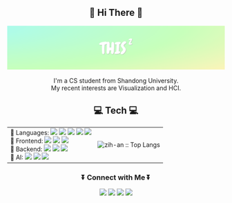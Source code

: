 
<h2 align="center">🤙 Hi There 🤙</h2>
<img src="profileflag.png" />
<div align="center">
  <p>I'm a CS student from Shandong University. <br/>My recent interests are Visualization and HCI. </p>
</div>

<h2 align="center">💻 Tech 💻</h2>
<table align="center">
  <tr>
    <td>
        <div> 
          📖 Languages: 
          <img src="https://img.shields.io/badge/-HTML5-E34F26?style=flat&logo=html5&logoColor=FFFFFF" />
          <img src="https://img.shields.io/badge/-CSS3-1572B6?style=flat&logo=css3&logoColor=FFFFFF" />
          <img src="https://img.shields.io/badge/-JavaScript-eed718?style=flat&logo=javascript&logoColor=ffffff" />
          <img src="https://img.shields.io/badge/Python-3776AB?style=flat&logo=python&logoColor=white" />
          <img src="https://img.shields.io/badge/C%2B%2B-00599C?style=flat&logo=c%2B%2B&logoColor=white" />
        </div>
        <div> 
          🌻 Frontend: 
          <img src="https://img.shields.io/badge/React-20232A?style=flat&logo=react&logoColor=61DAFB" />
          <img src="https://img.shields.io/badge/Vue.js-35495E?style=flat&logo=vue.js&logoColor=4FC08D" />
          <img src="https://img.shields.io/badge/d3.js-FF6F00?style=flat&logo=d3.js&logoColor=ffffff" />
        </div>
        <div> 
          🔧 Backend: 
          <img src="https://img.shields.io/badge/-Node.js-3C873A?style=flat&logo=Node.js&logoColor=white" />
          <img src="https://img.shields.io/badge/-Express.js-787878?style=flat&logo=express&logoColor=white" />
          <img src="https://img.shields.io/badge/Django-092E20?style=flat&logo=django&logoColor=white" />
        </div>
        <div>
            🤖 AI: 
            <img src="https://img.shields.io/badge/-PyTorch-EE4C2C?style=flat&logo=pytorch&logoColor=white" />
            <img src="https://img.shields.io/badge/-Jupyter-orange?style=flat&logo=Jupyter&logoColor=white" />
            <img src="https://www.mathworks.com/matlabcentral/images/matlab-file-exchange.svg" />
        </div>
    </td>
    <td>
       <img src="https://github-readme-stats.vercel.app/api/top-langs/?username=zih-an&langs_count=10&layout=compact&hide_border=true" alt="zih-an :: Top Langs" />
    </td>
  </tr>
 </table>
 
<div>
  <h3 align="center">⏬ Connect with Me ⏬</h3>
  <p align="center">
    <a href="mailto: zihanzhao777@gmail.com" target="blank"><img src="https://img.shields.io/badge/Gmail-D14836?style=flat&logo=gmail&logoColor=white"/></a>
    <a href="https://twitter.com/zihanzhao47" target="blank"><img src="https://img.shields.io/badge/Twitter-1DA1F2?style=flat&logo=twitter&logoColor=white"/></a>
    <a href="https://medium.com/@zihanzhao47" target="blank"><img src="https://img.shields.io/badge/Medium-12100E?style=flat&logo=medium&logoColor=white" /></a>
    <a href="https://blog.csdn.net/HANZY72" target="blank"><img src="https://img.shields.io/badge/CSDN-Zih_An-fc5531?style=flat"></a>
  </p>
</div>
